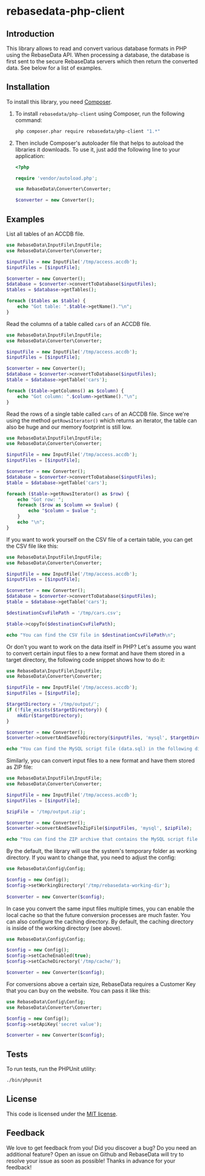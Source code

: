 # rebasedata-php-client

Introduction
------------

This library allows to read and convert various database formats in PHP using the RebaseData API. When processing a database, the database is first sent to the secure RebaseData servers which then return the converted data. See below for a list of examples.

Installation
------------

To install this library, you need [Composer](http://getcomposer.org).

1. To install `rebasedata/php-client` using Composer, run the following command:

    ```bash
    php composer.phar require rebasedata/php-client "1.*"
    ```

2. Then include Composer's autoloader file that helps to autoload the libraries it downloads. To use it, just add the following line to your application:

    ```php
    <?php

    require 'vendor/autoload.php';

    use RebaseData\Converter\Converter;

    $converter = new Converter();
    ```


Examples
--------

List all tables of an ACCDB file.

```php
use RebaseData\InputFile\InputFile;
use RebaseData\Converter\Converter;

$inputFile = new InputFile('/tmp/access.accdb');
$inputFiles = [$inputFile];

$converter = new Converter();
$database = $converter->convertToDatabase($inputFiles);
$tables = $database->getTables();

foreach ($tables as $table) {
    echo "Got table: ".$table->getName()."\n";
}
```

Read the columns of a table called `cars` of an ACCDB file.

```php
use RebaseData\InputFile\InputFile;
use RebaseData\Converter\Converter;

$inputFile = new InputFile('/tmp/access.accdb');
$inputFiles = [$inputFile];

$converter = new Converter();
$database = $converter->convertToDatabase($inputFiles);
$table = $database->getTable('cars');

foreach ($table->getColumns() as $column) {
    echo "Got column: ".$column->getName()."\n";
}
```

Read the rows of a single table called `cars` of an ACCDB file. Since we're using the method `getRowsIterator()` which returns an iterator, the table can also be huge and our memory footprint is still low.

```php
use RebaseData\InputFile\InputFile;
use RebaseData\Converter\Converter;

$inputFile = new InputFile('/tmp/access.accdb');
$inputFiles = [$inputFile];

$converter = new Converter();
$database = $converter->convertToDatabase($inputFiles);
$table = $database->getTable('cars');

foreach ($table->getRowsIterator() as $row) {
    echo "Got row: ";
    foreach ($row as $column => $value) {
        echo "$column = $value ";
    }
    echo "\n";
}
```

If you want to work yourself on the CSV file of a certain table, you can get the CSV file like this:

```php
use RebaseData\InputFile\InputFile;
use RebaseData\Converter\Converter;

$inputFile = new InputFile('/tmp/access.accdb');
$inputFiles = [$inputFile];

$converter = new Converter();
$database = $converter->convertToDatabase($inputFiles);
$table = $database->getTable('cars');

$destinationCsvFilePath = '/tmp/cars.csv';

$table->copyTo($destinationCsvFilePath);

echo "You can find the CSV file in $destinationCsvFilePath\n";
```

Or don't you want to work on the data itself in PHP? Let's assume you want to convert certain input files to a new format and have them stored in a target directory, the following code snippet shows how to do it:

```php
use RebaseData\InputFile\InputFile;
use RebaseData\Converter\Converter;

$inputFile = new InputFile('/tmp/access.accdb');
$inputFiles = [$inputFile];

$targetDirectory = '/tmp/output/';
if (!file_exists($targetDirectory)) {
    mkdir($targetDirectory);
}

$converter = new Converter();
$converter->convertAndSaveToDirectory($inputFiles, 'mysql', $targetDirectory);

echo "You can find the MySQL script file (data.sql) in the following directory: $targetDirectory\n";
```

Similarly, you can convert input files to a new format and have them stored as ZIP file:

```php
use RebaseData\InputFile\InputFile;
use RebaseData\Converter\Converter;

$inputFile = new InputFile('/tmp/access.accdb');
$inputFiles = [$inputFile];

$zipFile = '/tmp/output.zip';

$converter = new Converter();
$converter->convertAndSaveToZipFile($inputFiles, 'mysql', $zipFile);

echo "You can find the ZIP archive that contains the MySQL script file (data.sql) here: $zipFile\n";
```

By the default, the library will use the system's temporary folder as working directory. If you want to change that, you need to adjust the config:

 ```php
 use RebaseData\Config\Config;
 
 $config = new Config();
 $config->setWorkingDirectory('/tmp/rebasedata-working-dir');
  
 $converter = new Converter($config);
 ```

In case you convert the same input files multiple times, you can enable the local cache so that the future conversion
processes are much faster. You can also configure the caching directory. By default, the caching directory is inside of the working directory (see above).

 ```php
 use RebaseData\Config\Config;
 
 $config = new Config();
 $config->setCacheEnabled(true);
 $config->setCacheDirectory('/tmp/cache/');
 
 $converter = new Converter($config);
 ```

For conversions above a certain size, RebaseData requires a Customer Key that you can buy on the website.
You can pass it like this:

 ```php
 use RebaseData\Config\Config;
 use RebaseData\Converter\Converter;
 
 $config = new Config();
 $config->setApiKey('secret value');
 
 $converter = new Converter($config);
 ```
 


Tests
-----

To run tests, run the PHPUnit utility:

```bash
./bin/phpunit
```



License
-------

This code is licensed under the [MIT license](https://opensource.org/licenses/MIT).


Feedback
--------

We love to get feedback from you! Did you discover a bug? Do you need an additional feature? Open an issue on Github and RebaseData will try to resolve your issue as soon as possible! Thanks in advance for your feedback!
